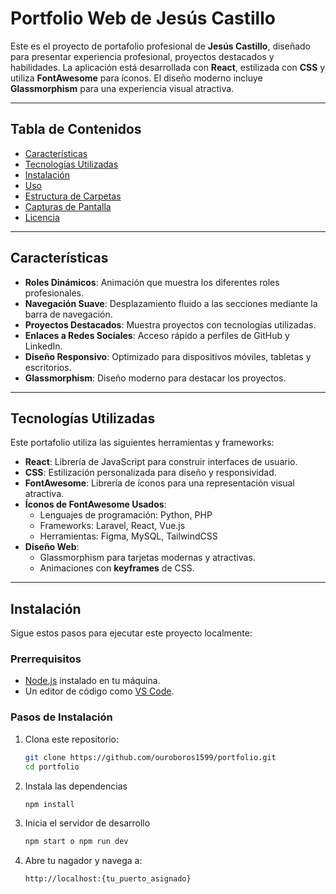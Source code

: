 # Portfolio Web de Jesús Castillo

Este es el proyecto de portafolio profesional de **Jesús Castillo**, diseñado para presentar experiencia profesional, proyectos destacados y habilidades. La aplicación está desarrollada con **React**, estilizada con **CSS** y utiliza **FontAwesome** para íconos. El diseño moderno incluye **Glassmorphism** para una experiencia visual atractiva.

---

## Tabla de Contenidos

- [Características](#características)
- [Tecnologías Utilizadas](#tecnologías-utilizadas)
- [Instalación](#instalación)
- [Uso](#uso)
- [Estructura de Carpetas](#estructura-de-carpetas)
- [Capturas de Pantalla](#capturas-de-pantalla)
- [Licencia](#licencia)

---

## Características

- **Roles Dinámicos**: Animación que muestra los diferentes roles profesionales.
- **Navegación Suave**: Desplazamiento fluido a las secciones mediante la barra de navegación.
- **Proyectos Destacados**: Muestra proyectos con tecnologías utilizadas.
- **Enlaces a Redes Sociales**: Acceso rápido a perfiles de GitHub y LinkedIn.
- **Diseño Responsivo**: Optimizado para dispositivos móviles, tabletas y escritorios.
- **Glassmorphism**: Diseño moderno para destacar los proyectos.

---

## Tecnologías Utilizadas

Este portafolio utiliza las siguientes herramientas y frameworks:

- **React**: Librería de JavaScript para construir interfaces de usuario.
- **CSS**: Estilización personalizada para diseño y responsividad.
- **FontAwesome**: Librería de íconos para una representación visual atractiva.
- **Íconos de FontAwesome Usados**:
  - Lenguajes de programación: Python, PHP
  - Frameworks: Laravel, React, Vue.js
  - Herramientas: Figma, MySQL, TailwindCSS
- **Diseño Web**:
  - Glassmorphism para tarjetas modernas y atractivas.
  - Animaciones con **keyframes** de CSS.

---

## Instalación

Sigue estos pasos para ejecutar este proyecto localmente:

### Prerrequisitos

- [Node.js](https://nodejs.org/) instalado en tu máquina.
- Un editor de código como [VS Code](https://code.visualstudio.com/).

### Pasos de Instalación

1. Clona este repositorio:
   ```bash
   git clone https://github.com/ouroboros1599/portfolio.git
   cd portfolio
2. Instala las dependencias
   ```bash
   npm install
4. Inicia el servidor de desarrollo
   ```bash
   npm start o npm run dev
6. Abre tu nagador y navega a:
   ```bash
   http://localhost:{tu_puerto_asignado}

